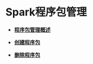 # Spark程序包管理<a name="dli_01_0366"></a>

-   **[程序包管理概述](程序包管理概述.md)**  

-   **[创建程序包](创建程序包.md)**  

-   **[删除程序包](删除程序包.md)**  


